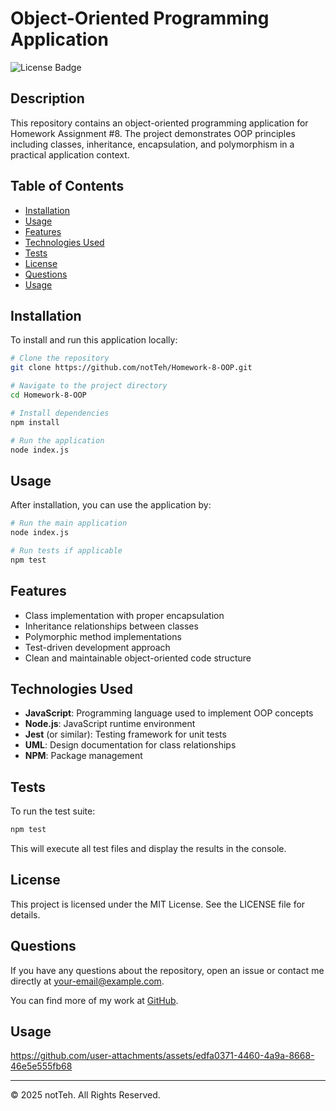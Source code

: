 # Object-Oriented Programming Application

![License Badge](https://img.shields.io/badge/license-MIT-blue)

## Description

This repository contains an object-oriented programming application for Homework Assignment #8. The project demonstrates OOP principles including classes, inheritance, encapsulation, and polymorphism in a practical application context.

## Table of Contents

- [Installation](#installation)
- [Usage](#usage)
- [Features](#features)
- [Technologies Used](#technologies-used)
- [Tests](#tests)
- [License](#license)
- [Questions](#questions)
- [Usage](#Usage)

## Installation

To install and run this application locally:

```bash
# Clone the repository
git clone https://github.com/notTeh/Homework-8-OOP.git

# Navigate to the project directory
cd Homework-8-OOP

# Install dependencies
npm install

# Run the application
node index.js
```

## Usage

After installation, you can use the application by:

```bash
# Run the main application
node index.js

# Run tests if applicable
npm test
```

## Features

- Class implementation with proper encapsulation
- Inheritance relationships between classes
- Polymorphic method implementations
- Test-driven development approach
- Clean and maintainable object-oriented code structure

## Technologies Used

- **JavaScript**: Programming language used to implement OOP concepts
- **Node.js**: JavaScript runtime environment
- **Jest** (or similar): Testing framework for unit tests
- **UML**: Design documentation for class relationships
- **NPM**: Package management

## Tests

To run the test suite:

```bash
npm test
```

This will execute all test files and display the results in the console.

## License

This project is licensed under the MIT License. See the LICENSE file for details.

## Questions

If you have any questions about the repository, open an issue or contact me directly at [your-email@example.com](mailto:your-email@example.com).

You can find more of my work at [GitHub](https://github.com/notTeh).

## Usage

https://github.com/user-attachments/assets/edfa0371-4460-4a9a-8668-46e5e555fb68

---

© 2025 notTeh. All Rights Reserved.
